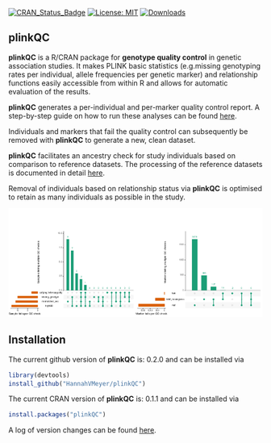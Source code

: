 
[![CRAN\_Status\_Badge](http://www.r-pkg.org/badges/version/plinkQC)](https://cran.r-project.org/package=plinkQC) [![License: MIT](https://img.shields.io/badge/License-MIT-yellow.svg)](https://opensource.org/licenses/MIT) [![Downloads](http://cranlogs.r-pkg.org/badges/grand-total/plinkQC?color=blue)](http://cran.rstudio.com/web/packages/plinkQC/index.html)

<i class="fa fa-map" aria-hidden="true"></i> plinkQC
----------------------------------------------------

**plinkQC** is a R/CRAN package for **genotype quality control** in genetic association studies. It makes PLINK basic statistics (e.g.missing genotyping rates per individual, allele frequencies per genetic marker) and relationship functions easily accessible from within R and allows for automatic evaluation of the results.

**plinkQC** generates a per-individual and per-marker quality control report. A step-by-step guide on how to run these analyses can be found [here](https://hannahvmeyer.github.io/plinkQC/articles/plinkQC.html).

Individuals and markers that fail the quality control can subsequently be removed with **plinkQC** to generate a new, clean dataset.

**plinkQC** facilitates an ancestry check for study individuals based on comparison to reference datasets. The processing of the reference datasets is documented in detail [here](https://hannahvmeyer.github.io/plinkQC/articles/AncestryCheck.html).

Removal of individuals based on relationship status via **plinkQC** is optimised to retain as many individuals as possible in the study.

![](docs/qc.png)

<i class="fa fa-rocket" aria-hidden="true"></i> Installation
------------------------------------------------------------

The current github version of **plinkQC** is: 0.2.0 and can be installed via

``` r
library(devtools)
install_github("HannahVMeyer/plinkQC")
```

The current CRAN version of **plinkQC** is: 0.1.1 and can be installed via

``` r
install.packages("plinkQC")
```

A log of version changes can be found [here](news/index.html).
